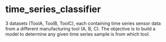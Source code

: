 # time_series_classifier
3 datasets (ToolA, ToolB, ToolC), each containing time series sensor data from a different manufacturing tool (A, B, C). 
The objective is to build a model to determine any given time series sample is from which tool. 
